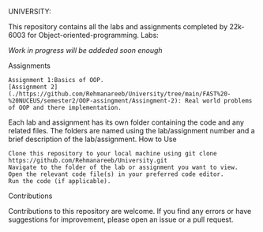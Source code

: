UNIVERSITY:

This repository contains all the labs and assignments completed by 22k-6003 for Object-oriented-programming.
Labs:

  *Work in progress will be addeded soon enough*
    
   
    

Assignments

    Assignment 1:Basics of OOP.
    [Assignment 2](./https://github.com/Rehmanareeb/University/tree/main/FAST%20-%20NUCEUS/semester2/OOP-assingment/Assingment-2): Real world problems of OOP and there implementation.
    
    

Each lab and assignment has its own folder containing the code and any related files. The folders are named using the lab/assignment number and a brief description of the lab/assignment.
How to Use

    Clone this repository to your local machine using git clone https://github.com/Rehmanareeb/University.git
    Navigate to the folder of the lab or assignment you want to view.
    Open the relevant code file(s) in your preferred code editor.
    Run the code (if applicable).

Contributions

Contributions to this repository are welcome. If you find any errors or have suggestions for improvement, please open an issue or a pull request.
